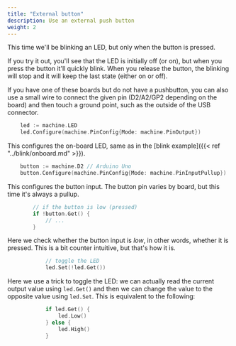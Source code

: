 ```yaml
---
title: "External button"
description: Use an external push button
weight: 2
---
```


This time we'll be blinking an LED, but only when the button is pressed.

If you try it out, you'll see that the LED is initially off (or on), but when you press the button it'll quickly blink. When you release the button, the blinking will stop and it will keep the last state (either on or off).

If you have one of these boards but do not have a pushbutton, you can also use a small wire to connect the given pin (D2/A2/GP2 depending on the board) and then touch a ground point, such as the outside of the USB connector.


```go
	led := machine.LED
	led.Configure(machine.PinConfig{Mode: machine.PinOutput})
```

This configures the on-board LED, same as in the [blink example]({{< ref "../blink/onboard.md" >}}).

```go
	button := machine.D2 // Arduino Uno
	button.Configure(machine.PinConfig{Mode: machine.PinInputPullup})
```

This configures the button input. The button pin varies by board, but this time it's always a pullup.

```go
		// if the button is low (pressed)
		if !button.Get() {
			// ...
		}
```

Here we check whether the button input is _low_, in other words, whether it is pressed. This is a bit counter intuitive, but that's how it is.

```go
			// toggle the LED
			led.Set(!led.Get())
```

Here we use a trick to toggle the LED: we can actually read the current output value using `led.Get()` and then we can change the value to the opposite value using `led.Set`. This is equivalent to the following:

```go
			if led.Get() {
				led.Low()
			} else {
				led.High()
			}
```

<script type="module">
import { setupTour } from '/tour.js';
let buttonConfig = {
	type: 'pushbutton',
	humanName: 'Push button',
	svg: 'pushbutton.svg',
};
let code = `
package main

import (
	"machine"
	"time"
)

func main() {
	led := machine.LED
	led.Configure(machine.PinConfig{Mode: machine.PinOutput})

	button := EXT_BUTTON
	button.Configure(machine.PinConfig{Mode: machine.PinInputPullup})

	for {
		// if the button is low (pressed)
		if !button.Get() {
			// toggle the LED
			led.Set(!led.Get())
		}

		// wait a bit, for the blinking effect
		time.Sleep(100 * time.Millisecond)
	}
}`;
setupTour({
	boards: {
		'arduino': {
			code: code.replace('EXT_BUTTON', 'machine.D2 // Arduino Uno'),
			parts: {
				button: {
					config: buttonConfig,
					x: 45,
					y: -10,
					rotation: 90,
				},
			},
			wires: [
				{from: 'main.D2', to: 'button.A'},
				{from: 'main.GND#2', to: 'button.B'},
			],
		},
		'arduino-nano33': {
			code: code.replace('EXT_BUTTON', 'machine.D2 // Arduino Nano 33 IoT'),
			parts: {
				button: {
					config: buttonConfig,
					x: 12,
					y: -18,
				}
			},
			wires: [
				{from: 'main.D2', to: 'button.A'},
				{from: 'main.GND#1', to: 'button.B'},
			],
		},
		'circuitplay-bluefruit': {
			code: code.replace('EXT_BUTTON', 'machine.A2 // Circuit Playground'),
			parts: {
				button: {
					config: buttonConfig,
					x: 35,
					y: -4,
					rotation: 90,
				}
			},
			wires: [
				{from: 'main.A2', to: 'button.A'},
				{from: 'main.GND#1', to: 'button.B'},
			],
		},
		'circuitplay-express': {
			code: code.replace('EXT_BUTTON', 'machine.A2 // Circuit Playground'),
			parts: {
				button: {
					config: buttonConfig,
					x: 35,
					y: -4,
					rotation: 90,
				}
			},
			wires: [
				{from: 'main.A2', to: 'button.A'},
				{from: 'main.GND#1', to: 'button.B'},
			],
		},
		'pico': {
			code: code.replace('EXT_BUTTON', 'machine.GP2 // Raspberry Pi Pico'),
			parts: {
				button: {
					config: buttonConfig,
					x: -11,
					y: 18,
				}
			},
			wires: [
				{from: 'main.GP2', to: 'button.A'},
				{from: 'main.GND#6', to: 'button.B'},
			],
		},
	},
});
</script>
